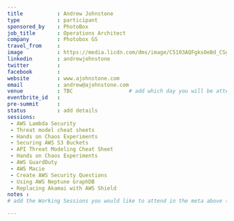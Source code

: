 ```yaml
---
title           : Andrew Johnstone
type            : participant
sponsored_by    : PhotoBox
job_title       : Operations Architect
company         : Photobox GS
travel_from     :
image           : https://media.licdn.com/dms/image/C5103AQFgksOeBd_CSg/profile-displayphoto-shrink_800_800/0?e=1530748800&v=beta&t=vng7ohV7jewdHWKc6ELdD-S8-LcUKFaOLButK_3BTks
linkedin        : andrewjohnstone
twitter         :
facebook        :
website         : www.ajohnstone.com
email           : andrew@ajohnstone.com
venue           : TBC                  # add which day you will be attending: Mon, Tue, Wed, Thu, Fri
eventbrite_id   :
pre-summit      :
status          : add details
sessions:
 - AWS Lambda Security
 - Threat model cheat sheets
 - Hands on Chaos Experiments
 - Securing AWS S3 Buckets
 - API Threat Modeling Cheat Sheet
 - Hands on Chaos Experiments
 - AWS GuardDuty
 - AWS Macie
 - Create AWS Security Questions
 - Using AWS Neptune GraphDB
 - Replacing Akamai with AWS Shield
notes :
# add the Working Sessions you would like to attend in the meta above (use the session's title) e.g. sessions (one per line): -Security Playbooks Diagrams -Hackathon Daily Sessions

---
```


<!-- put more details about participant here -->
